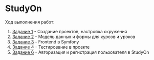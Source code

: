 # StudyOn

Ход выполнения работ:

1. [Задание 1](/readme/lr1.md) - Создание проектов, настройка окружения
2. [Задание 2](/readme/lr2.md) - Модель данных и формы для курсов и уроков
3. [Задание 3](/readme/lr3.md) - Frontend в Symfony
4. [Задание 4](/readme/lr4.md) - Тестирование в проекте
5. [Задание 6](/readme/lr6.md) - Авторизация и регистрация пользователя в StudyOn